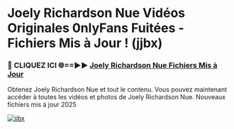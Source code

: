 # Joely Richardson Nue Vidéos Originales 0nlyFans Fuitées - Fichiers Mis à Jour ! (jjbx)

<h3>🔴 CLIQUEZ ICI 🌐==►► <a href="https://tinyurl.com/2pmr4ezf" rel="nofollow">Joely Richardson Nue Fichiers Mis à Jour</a></h3>

Obtenez Joely Richardson Nue et tout le contenu. Vous pouvez maintenant accéder à toutes les vidéos et photos de Joely Richardson Nue. Nouveaux fichiers mis à jour 2025

[![jjbx](https://i.imgur.com/6SNvagu.gif)](https://tinyurl.com/2pmr4ezf)
